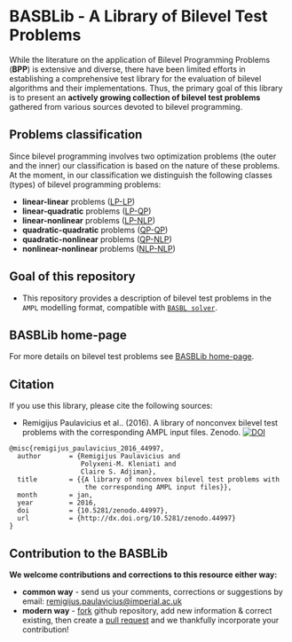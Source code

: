 # BASBLib - A Library of Bilevel Test Problems

While the literature on the application of Bilevel Programming Problems (**BPP**) is extensive and diverse, there have been limited efforts in establishing a comprehensive test library for the evaluation of bilevel algorithms and their implementations. Thus, the primary goal of this library is to present an __actively growing collection of bilevel test problems__ gathered from various sources devoted to bilevel programming.

## Problems classification

Since bilevel programming involves two optimization problems (the outer and the inner) our classification is based on the nature of these problems. At the moment, in our classification we distinguish the following classes (types) of bilevel programming problems:
 - **linear-linear** problems ([LP-LP](https://github.com/basblsolver/BASBLib/tree/master/LP-LP))
 - **linear-quadratic** problems ([LP-QP](https://github.com/basblsolver/BASBLib/tree/master/LP-QP))
 - **linear-nonlinear** problems ([LP-NLP](https://github.com/basblsolver/BASBLib/tree/master/LP-NLP))
 - **quadratic-quadratic** problems ([QP-QP](https://github.com/basblsolver/BASBLib/tree/master/QP-QP))
 - **quadratic-nonlinear** problems ([QP-NLP](https://github.com/basblsolver/BASBLib/tree/master/QP-NLP))
 - **nonlinear-nonlinear** problems ([NLP-NLP](https://github.com/basblsolver/BASBLib/tree/master/NLP-NLP))
 
## Goal of this repository
 
* This repository provides a description of bilevel test problems in the `AMPL` modelling format, compatible with [`BASBL solver`](http://basblsolver.github.io/home/ "Bilevel Solver").

## BASBLib home-page

For more details on bilevel test problems see [BASBLib home-page](http://basblsolver.github.io/BASBLib/).

## Citation

If you use this library, please cite the following sources: 

* Remigijus Paulavicius et al.. (2016). A library of nonconvex bilevel test problems with the corresponding AMPL input files. Zenodo. [![DOI](https://zenodo.org/badge/doi/10.5281/zenodo.44997.svg)](http://dx.doi.org/10.5281/zenodo.44997)

```
@misc{remigijus_paulavicius_2016_44997,
  author       = {Remigijus Paulavicius and
                  Polyxeni-M. Kleniati and
                  Claire S. Adjiman},
  title        = {{A library of nonconvex bilevel test problems with 
                   the corresponding AMPL input files}},
  month        = jan,
  year         = 2016,
  doi          = {10.5281/zenodo.44997},
  url          = {http://dx.doi.org/10.5281/zenodo.44997}
}
```

## Contribution to the BASBLib

**We welcome contributions and corrections to this resource either way:**

 - **common way**    - send us your comments, corrections or suggestions by email: remigijus.paulavicius@imperial.ac.uk
 - **modern way** - [fork](https://help.github.com/articles/fork-a-repo/) github repository, add new information & correct existing, then create a [pull request](https://help.github.com/articles/creating-a-pull-request-from-a-fork/) and we thankfully incorporate your contribution!



